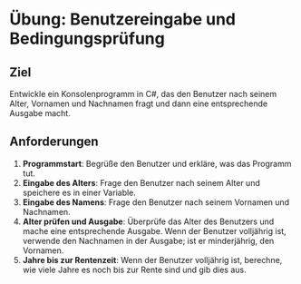 # Übung: Benutzereingabe und Bedingungsprüfung

## Ziel

Entwickle ein Konsolenprogramm in C#, das den Benutzer nach seinem Alter, Vornamen und Nachnamen fragt und dann eine entsprechende Ausgabe macht.

## Anforderungen

1. **Programmstart**: Begrüße den Benutzer und erkläre, was das Programm tut.
2. **Eingabe des Alters**: Frage den Benutzer nach seinem Alter und speichere es in einer Variable.
3. **Eingabe des Namens**: Frage den Benutzer nach seinem Vornamen und Nachnamen.
4. **Alter prüfen und Ausgabe**: Überprüfe das Alter des Benutzers und mache eine entsprechende Ausgabe. Wenn der Benutzer volljährig ist, verwende den Nachnamen in der Ausgabe; ist er minderjährig, den Vornamen.
5. **Jahre bis zur Rentenzeit**: Wenn der Benutzer volljährig ist, berechne, wie viele Jahre es noch bis zur Rente sind und gib dies aus.
